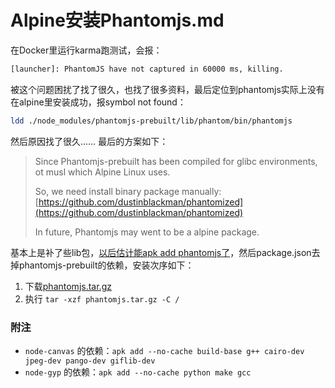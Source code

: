 # Alpine安装Phantomjs.md

在Docker里运行karma跑测试，会报：

```bash
[launcher]: PhantomJS have not captured in 60000 ms, killing.
```

被这个问题困扰了找了很久，也找了很多资料，最后定位到phantomjs实际上没有在alpine里安装成功，报symbol not found：
```bash
ldd ./node_modules/phantomjs-prebuilt/lib/phantom/bin/phantomjs
```

然后原因找了很久……
最后的方案如下：

> Since Phantomjs-prebuilt has been compiled for glibc environments, ot musl which Alpine Linux uses.
> 
> So, we need install binary package manually: [https://github.com/dustinblackman/phantomized](https://github.com/dustinblackman/phantomized)
> 
> In future, Phantomjs may went to be a alpine package.

基本上是补了些lib包，[以后估计能apk add phantomjs了](https://bugs.alpinelinux.org/issues/4664)，然后package.json去掉phantomjs-prebuilt的依赖，安装次序如下：

1. 下载[phantomjs.tar.gz](https://github.com/cutsin/Passion-of-the-Cutsin/raw/master/2017/03/24/phantomjs.tar.gz)
2. 执行 `tar -xzf phantomjs.tar.gz -C /`

### 附注

* `node-canvas` 的依赖：`apk add --no-cache build-base g++ cairo-dev jpeg-dev pango-dev giflib-dev`
* `node-gyp` 的依赖：`apk add --no-cache python make gcc`

